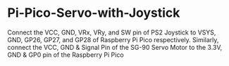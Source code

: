 # Pi-Pico-Servo-with-Joystick
Connect the VCC, GND, VRx, VRy, and SW pin of PS2 Joystick to VSYS, GND, GP26, GP27, and GP28 of Raspberry Pi Pico respectively. Similarly, connect the VCC, GND & Signal Pin of the SG-90 Servo Motor to the 3.3V, GND & GP0 pin of the Raspberry Pi Pico
